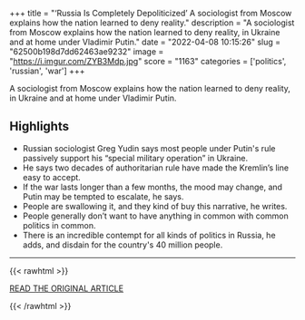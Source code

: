 +++
title = "‘Russia Is Completely Depoliticized’ A sociologist from Moscow explains how the nation learned to deny reality."
description = "A sociologist from Moscow explains how the nation learned to deny reality, in Ukraine and at home under Vladimir Putin."
date = "2022-04-08 10:15:26"
slug = "62500b198d7dd62463ae9232"
image = "https://i.imgur.com/ZYB3Mdp.jpg"
score = "1163"
categories = ['politics', 'russian', 'war']
+++

A sociologist from Moscow explains how the nation learned to deny reality, in Ukraine and at home under Vladimir Putin.

## Highlights

- Russian sociologist Greg Yudin says most people under Putin's rule passively support his “special military operation” in Ukraine.
- He says two decades of authoritarian rule have made the Kremlin’s line easy to accept.
- If the war lasts longer than a few months, the mood may change, and Putin may be tempted to escalate, he says.
- People are swallowing it, and they kind of buy this narrative, he writes.
- People generally don’t want to have anything in common with common politics in common.
- There is an incredible contempt for all kinds of politics in Russia, he adds, and disdain for the country's 40 million people.

---

{{< rawhtml >}}
  <p class="article-category">
    <a target="_blank" href="https://nymag.com/intelligencer/2022/04/sociologist-greg-yudin-how-russia-learned-to-deny-reality.html">READ THE ORIGINAL ARTICLE</a>
  </p>
{{< /rawhtml >}}

